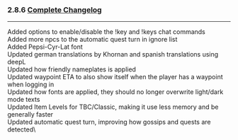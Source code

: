 ### 2.8.6 [Complete Changelog](https://github.com/eltreum0/eltruism/blob/main/Changelog.md)
___
Added options to enable/disable the !key and !keys chat commands\
Added more npcs to the automatic quest turn in ignore list\
Added Pepsi-Cyr-Lat font\
Updated german translations by Khornan and spanish translations using deepL\
Updated how friendly nameplates is applied\
Updated waypoint ETA to also show itself when the player has a waypoint when logging in\
Updated how fonts are applied, they should no longer overwrite light/dark mode texts\
Updated Item Levels for TBC/Classic, making it use less memory and be generally faster\
Updated automatic quest turn, improving how gossips and quests are detected\
